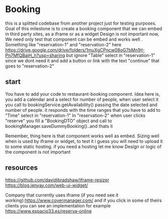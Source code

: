 # Booking

this is a splitted codebase from another project just for testing purposes. Goal of this milestone is to create a booking component that we can embed in third party sites, as a iframe or as a widget
Design is not important now, We need only test that component can be embed and works well
. Something like "reservation-1" and "reservation-2" here https://drive.google.com/drive/folders/1muXgCPncw08oG7bMn1H-Pn7MfQBaiH_h?usp=sharing but ignore "Table" select in "reservation-1" since we dont need it and add
a button or link with the text "continue" that goes to "reservation-2" 

## start
You have to add your code to restaurant-booking component. Idea here is, you add a calendar and a select for number of people, when user select it you call to bookingService.getAvailability() passing the date selected and number of people. it responds with the time ranges that you have to add to "Time" select in "reservation-1"
In "reservation-2" when user clicks "reserve" you fill a "BookingDTO" object and call to bookingManager.saveDummyBooking()..and thats it

Remember, thing here is that component works well as embed. Sizing well when is used by iframe or widget, to test it i guess you will need to upload it to some static hosting. if you need a hosting let me know
Design or logic of the component is not important


## resources
https://github.com/davidjbradshaw/iframe-resizer
https://blog.jenyay.com/web-ui-widget/

Company that currently uses iframe (if you need see it working):https://www.covermanager.com/ and if you click in some of theirs clients you can see an implementation for example https://www.espacio33.es/reserva-online

